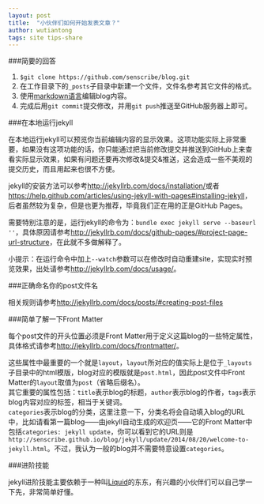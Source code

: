 ```yaml
---
layout: post
title:  "小伙伴们如何开始发表文章？"
author: wutiantong
tags: site tips-share
---
```


###简要的回答

1. `$git clone https://github.com/senscribe/blog.git`
2. 在工作目录下的`_posts`子目录中新建一个文件，文件名参考其它文件的格式。
3. 使用[markdown语言](http://daringfireball.net/projects/markdown/syntax)编辑blog内容。
4. 完成后用`git commit`提交修改，并用`git push`推送至GitHub服务器上即可。

###在本地运行jekyll

在本地运行jekyll可以预览你当前编辑内容的显示效果。这项功能实际上非常重要，如果没有这项功能的话，你只能通过把当前修改提交并推送到GitHub上来查看实际显示效果，如果有问题还要再次修改&提交&推送，这会造成一些不美观的提交历史，而且用起来也很不方便。

jekyll的安装方法可以参考<http://jekyllrb.com/docs/installation/>或者<https://help.github.com/articles/using-jekyll-with-pages#installing-jekyll>，后者虽然较为复杂，但是也更为推荐，毕竟我们正在用的正是GitHub Pages。

需要特别注意的是，运行jekyll的命令为：`bundle exec jekyll serve --baseurl ''`，具体原因请参考<http://jekyllrb.com/docs/github-pages/#project-page-url-structure>，在此就不多做解释了。

小提示：在运行命令中加上`--watch`参数可以在修改时自动重建site，实现实时预览效果，出处请参考<http://jekyllrb.com/docs/usage/>。

###正确命名你的post文件名

相关规则请参考<http://jekyllrb.com/docs/posts/#creating-post-files>

###简单了解一下Front Matter

每个post文件的开头位置必须是Front Matter用于定义这篇blog的一些特定属性，具体格式请参考<http://jekyllrb.com/docs/frontmatter/>。

这些属性中最重要的一个就是`layout`，`layout`所对应的值实际上是位于`_layouts`子目录中的html模版，blog对应的模版就是`post.html`，因此post文件中Front Matter的`layout`取值为`post`（省略后缀名）。   
其它重要的属性包括：`title`表示blog的标题，`author`表示blog的作者，`tags`表示blog内容对应的标签，相当于关键词。   
`categories`表示blog的分类，这里注意一下，分类名将会自动填入blog的URL中，比如请看第一篇blog——由jekyll自动生成的欢迎页——它的Front Matter中包括`categories: jekyll update`，你可以看到它的URL则是`http://senscribe.github.io/blog/jekyll/update/2014/08/20/welcome-to-jekyll.html`。不过，我认为一般的blog并不需要特意设置`categories`。

###进阶技能

jekyll进阶技能主要依赖于一种叫[Liquid](http://wiki.shopify.com/Liquid)的东东，有兴趣的小伙伴们可以自己学一下先，非常简单好懂。